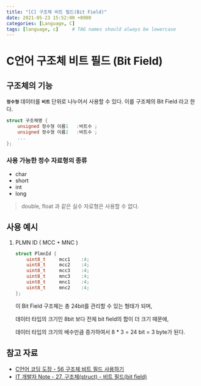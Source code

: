 ```yaml
---
title: "[C] 구조체 비트 필드(Bit Field)"
date: 2021-05-23 15:52:00 +0900
categories: [Language, C]
tags: [language, c]     # TAG names should always be lowercase
---
```


# C언어 구조체 비트 필드 (Bit Field)

## 구조체의 기능
**`정수형`** 데이터를 **`비트`** 단위로 나누어서 사용할 수 있다.
이를 구조체의 Bit Field 라고 한다.

```c
struct 구조체명 {
    unsigned 정수형 이름1   :비트수 ;
    unsigned 정수형 이름2   :비트수 ;
    ...
};
```

### 사용 가능한 정수 자료형의 종류
- char
- short
- int
- long

> double, float 과 같은 실수 자료형은 사용할 수 없다.


## 사용 예시
1. PLMN ID ( MCC + MNC )
    ```c
    struct PlmnId {
        uint8_t     mcc1    :4;
        uint8_t     mcc2    :4;
        uint8_t     mcc3    :4;
        uint8_t     mnc3    :4;
        uint8_t     mnc1    :4;
        uint8_t     mnc2    :4;
    };
    ```
    이 Bit Field 구조체는 총 24bit를 관리할 수 있는 형태가 되며,

    데이터 타입의 크기인 8bit 보다 전체 bit field의 합이 더 크기 때문에,
    
    데이터 타입의 크기의 배수만큼 증가하여서 8 * 3 = 24 bit = 3 byte가 된다.

## 참고 자료

- [C언어 코딩 도장 - 56 구조체 비트 필드 사용하기](https://dojang.io/mod/page/view.php?id=472)
- [IT 개발자 Note - 27. 구조체(struct) - 비트 필드(bit field)](https://www.it-note.kr/312)